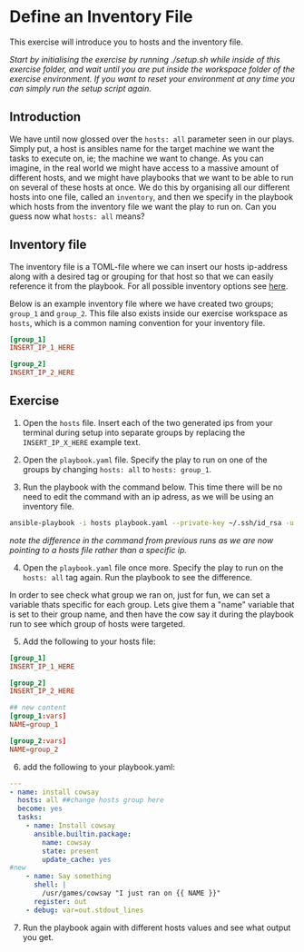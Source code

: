 # Define an Inventory File

This exercise will introduce you to hosts and the inventory file.

*Start by initialising the exercise by running ./setup.sh while inside of this exercise folder, and wait until you are put inside the workspace folder of the exercise environment. If you want to reset your environment at any time you can simply run the setup script again.*

## Introduction

We have until now glossed over the `hosts: all` parameter seen in our plays. Simply put, a host is ansibles name for the target machine we want the tasks to execute on, ie; the machine we want to change. As you can imagine, in the real world we might have access to a massive amount of different hosts, and we might have playbooks that we want to be able to run on several of these hosts at once. We do this by organising all our different hosts into one file, called an `inventory`, and then we specify in the playbook which hosts from the inventory file we want the play to run on. Can you guess now what `hosts: all` means?

## Inventory file

The inventory file is a TOML-file where we can insert our hosts ip-address along with a desired tag or grouping for that host so that we can easily reference it from the playbook. For all possible inventory options see [here](https://docs.ansible.com/ansible/latest/inventory_guide/intro_inventory.html).

Below is an example inventory file where we have created two groups; `group_1` and `group_2`. This file also exists inside our exercise workspace as `hosts`, which is a common naming convention for your inventory file.

```toml
[group_1]
INSERT_IP_1_HERE

[group_2]
INSERT_IP_2_HERE
```

## Exercise

1. Open the `hosts` file. Insert each of the two generated ips from your terminal during setup into separate groups by replacing the `INSERT_IP_X_HERE` example text.

2. Open the `playbook.yaml` file. Specify the play to run on one of the groups by changing `hosts: all` to `hosts: group_1`.

3. Run the playbook with the command below. This time there will be no need to edit the command with an ip adress, as we will be using an inventory file.

``` bash
ansible-playbook -i hosts playbook.yaml --private-key ~/.ssh/id_rsa -u root
```

*note the difference in the command from previous runs as we are now pointing to a hosts file rather than a specific ip.*

4. Open the `playbook.yaml` file once more. Specify the play to run on the `hosts: all` tag again. Run the playbook to see the difference.

In order to see check what group we ran on, just for fun, we can set a variable thats specific for each group. Lets give them a "name" variable that is set to their group name, and then have the cow say it during the playbook run to see which group of hosts were targeted.

5. Add the following to your hosts file:

```toml
[group_1]
INSERT_IP_1_HERE

[group_2]
INSERT_IP_2_HERE

## new content
[group_1:vars]
NAME=group_1

[group_2:vars]
NAME=group_2
```

6. add the following to your playbook.yaml:

```yaml
---
- name: install cowsay
  hosts: all ##change hosts group here
  become: yes
  tasks:
    - name: Install cowsay
      ansible.builtin.package:
        name: cowsay
        state: present
        update_cache: yes
#new
    - name: Say something
      shell: |
        /usr/games/cowsay "I just ran on {{ NAME }}"
      register: out
    - debug: var=out.stdout_lines
```

7. Run the playbook again with different hosts values and see what output you get.
